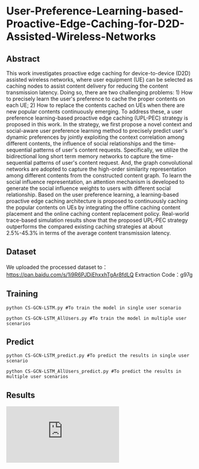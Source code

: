 # User-Preference-Learning-based-Proactive-Edge-Caching-for-D2D-Assisted-Wireless-Networks
## Abstract
This work investigates proactive edge caching for device-to-device (D2D) assisted wireless networks, where user equipment (UE) can be selected as caching nodes to assist content delivery for reducing the content transmission latency. Doing so, there are two challenging problems: 1) How to precisely learn the user's preference to cache the proper contents on each UE; 2) How to replace the contents cached on UEs when there are new popular contents continuously emerging. To address these, a user preference learning-based proactive edge caching (UPL-PEC) strategy is proposed in this work. In the strategy, we first propose a novel context and social-aware user preference learning method to precisely predict user's dynamic preferences by jointly exploiting the context correlation among different contents, the influence of social relationships and the time-sequential patterns of user's content requests. Specifically, we utilize the bidirectional long short term memory networks to capture the time-sequential patterns of user's content request. And, the graph convolutional networks are adopted to capture the high-order similarity representation among different contents from the constructed content graph. To learn the social influence representation, an attention mechanism is developed to generate the social influence weights to users with different social relationship. Based on the user preference learning, 
a learning-based proactive edge caching architecture is proposed to continuously caching the popular contents on UEs by integrating the offline caching
content placement and the online caching content replacement policy. Real-world trace-based simulation results show that the proposed UPL-PEC strategy
outperforms the compared existing caching strategies at about 2.5\%-45.3\% in terms of the average content transmission latency.

## Dataset
We uploaded the processed dataset to：https://pan.baidu.com/s/1i9R6PJDiEhxxhTgAr8fdLQ 
Extraction Code：g97g
## Training
```
python CS-GCN-LSTM.py #To train the model in single user scenario

python CS-GCN-LSTM_AllUsers.py #To train the model in multiple user scenarios
```
## Predict

```
python CS-GCN-LSTM_predict.py #To predict the results in single user scenario

python CS-GCN-LSTM_AllUsers_predict.py #To predict the results in multiple user scenarios
```

## Results
![image](https://github.com/lidongyang1/CS-UPL/blob/main/%E6%94%B6%E6%95%9B%E6%80%A7Training_loss_new/Training_loss.pdf)

##


